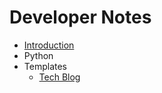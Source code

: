 # Developer Notes

* [Introduction](README.md)
* Python
* Templates
  * [Tech Blog](templates/tech-blog.md)
